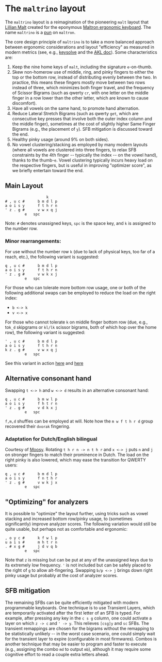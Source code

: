 # The `maltrino` layout

The `maltrino` layout is a reimagination of the pioneering `malt` layout that [Lillian Malt](http://www.maltron.com/lillian-malt-papers.html) created for the eponymous [Maltron ergonomic keyboard](https://www.wikiwand.com/en/Maltron). The name `maltrino` is a [pun](https://en.wikipedia.org/wiki/Superpartner) on `maltron`.

The core design principle of `maltrino` is to take a more balanced approach between ergonomic considerations and layout "efficiency" as measured in modern metrics (see, e.g., [keysolve](https://clemenpine.github.io/keysolve-web/) and the [AKL doc](https://bit.ly/keyboard-layouts-doc)). Some characteristics are:
1. Keep the nine home keys of `malt`, including the signature `e`-on-thumb.
2. Skew non-homerow use of middle, ring, and pinky fingers to either the top or the bottom row, instead of distributing evenly between the two. In practice, this means these fingers mostly move between two rows instead of three, which minimizes both finger travel, and the frequency of Scissor Bigrams (such as qwerty `cr`, with one letter on the middle finger in a row lower than the other letter, which are known to cause discomfort).
3. Have all vowels on the same hand, to promote hand alternation.
4. Reduce Lateral Stretch Bigrams (such as qwerty `get`, which are consecutive key presses that involve both the outer index column and the middle finger), sometimes at the cost of slightly higher Same Finger Bigrams (e.g., the placement of `y`). SFB mitigation is discussed toward the end.
5. Healthy pinky usage (around 9% on both sides).
6. No vowel clustering/stacking as employed by many modern layouts (where all vowels are clustered into three fingers, to relax SFB constraints by the 4th finger -- typically the index -- on the vowel hand), thanks to the thumb-`e`. Vowel clustering typically incurs heavy load on the respective fingers, but is useful in improving "optimizer score", as we briefly entertain toward the end.


## Main Layout
```
                   k
# , u c #      b m d l p
a o i s y      f t h r n
' z . g #      v w x q j
         e   spc
```
Note: `#` denotes unassigned keys, `spc` is the space key, and `k` is assigned to the number row.

### Minor rearrangements:
For use without the number row `k` (due to lack of physical keys, too far of a reach, etc.), the following variant is suggested:
```
q , u c #      b m d l p
a o i s y      f t h r n
' z . g #      v w k x j
         e   spc
```

For those who can tolerate more bottom row usage, one or both of the following additional swaps can be employed to reduce the load on the right index:
- `b <-> k`
- `v <-> x`

For those who cannot tolerate `k` on middle finger bottom row (due, e.g., to`k_d` skipgrams or `kl/lk` scissor bigrams, both of which hop over the home row), the following variant is suggested:
```
' , u c #      b m d l p
a o i s y      f t h r n
k z . g #      v w x q j
         e   spc
```

See this variant in action [here](https://youtu.be/IivLDfUq64o) and [here](https://youtu.be/YguKZIDKrBw)

## Alternative consonant hand
Swapping `t <-> h` and `w <-> d` results in an alternative consonant hand:
```
q , u c #      b m w l p
a o i s y      f h t r n
' z . g #      v d k x j
         e   spc
```
`f,m,d` shuffles can be employed at will.  Note how the `m w f t h r d` group recovered their `dvorak` fingering.

### Adaptation for Dutch/English bilingual
Courtesy of [Moosy](https://sites.google.com/view/keyboards). Rotating `t h r n -> n t h r` and `x <-> j` puts `n` and `j` on stronger fingers to match their prominence in Dutch. The load on the right pinky is also lowered, which may ease the transition for QWERTY users:
```
q , u c #      b m d l p
a o i s y      f n t h r
' z . g #      v w k j x
         e   spc
```

## "Optimizing" for analyzers
It is possible to "optimize" the layout further, using tricks such as vowel stacking and increased bottom row/pinky usage, to (sometimes significantly) improve analyzer scores. The following variation would still be quite usable, but perhaps not as comfortable and ergonomic:
```
, o y c #      k f w l p
u a i s #      m h t r n
. # x g #      j d v q b
         e   spc
```
Note that `z` is missing but can be put at any of the unassigned keys due to its extremely low frequency. `'` is not included but can be safely placed to the right of `g` to allow alt-fingering. Swapping `b/p <-> j` brings down right pinky usage but probably at the cost of analyzer scores.

## SFB mitigation
The remaining SFBs can be quite efficiently mitigated with modern programmable keyboards. One technique is to use Transient Layers, which are temporarily activated after the first letter of an SFB is typed. For example, after pressing any key in the `c s g` column, one could activate a layer on which `z -> c` and `' -> y`. This relieves `[csg]y` and `sc` SFBs. The transient remappings are chosen for the bigrams without the remapping to be statistically unlikely -- in the worst case scenario, one could simply wait for the transient layer to expire (configurable in most firmwares). Combos is another technique that may be easier to program and faster to execute (e.g., assigning the combo `md` to output `mb`), although it may require some cognitive effort to read a couple extra letters ahead.
